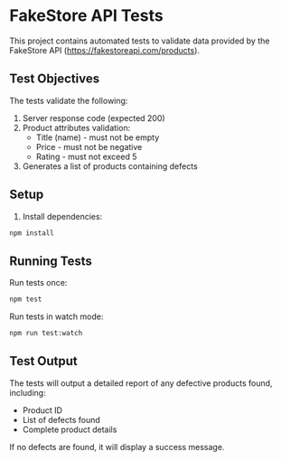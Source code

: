 # FakeStore API Tests

This project contains automated tests to validate data provided by the FakeStore API (https://fakestoreapi.com/products).

## Test Objectives

The tests validate the following:
1. Server response code (expected 200)
2. Product attributes validation:
   - Title (name) - must not be empty
   - Price - must not be negative
   - Rating - must not exceed 5
3. Generates a list of products containing defects

## Setup

1. Install dependencies:
```bash
npm install
```

## Running Tests

Run tests once:
```bash
npm test
```

Run tests in watch mode:
```bash
npm run test:watch
```

## Test Output

The tests will output a detailed report of any defective products found, including:
- Product ID
- List of defects found
- Complete product details

If no defects are found, it will display a success message. 